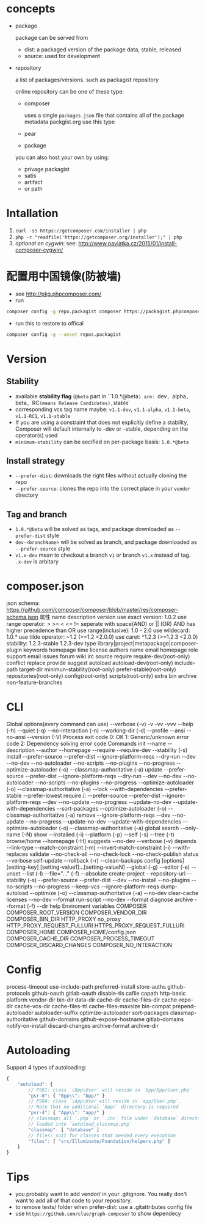 # concepts
- package

    package can be served from
    + dist: a packaged version of the package data, stable, released
    + source: used for development

- repository

    a list of packages/versions. such as packagist repository

    online repository can be one of these type:
    + composer

        uses a single `packages.json` file that contains all of the package metadata
        packgist.org use this type

    + pear
    + package

    you can also host your own by using:
    + privage packagist
    + satis
    + artifact
    + or path

# Intallation

1. `curl -sS https://getcomposer.com/installer | php`
2. `php -r "readfile('https://getcomposer.org/installer');" | php`
3. _optional on cygwin_: see: http://www.pavlatka.cz/2015/01/install-composer-cygwin/

# 配置用中国镜像(防被墙)

- see <http://pkg.phpcomposer.com/>
- run

```sh
composer config -g repo.packagist composer https://packagist.phpcomposer.com
```

- run this to restore to offical

```sh
composer config -g --unset repos.packagist
```

# Version

## Stability

- available **stability flag** (`@beta` part in ``1.0.*@beta`) are: `dev`, `alpha`, `beta`, `RC` (means Release Candidates), `stable`
- corresponding vcs tag name maybe: `v1.1-dev`, `v1.1-alpha`, `v1.1-beta`, `v1.1-RC1`, `v1.1-stable`
- If you are using a constraint that does not explicitly define a stability, Composer will default internally to -dev or -stable, depending on the operator(s) used
- `minimum-stability` can be secified on per-package basis: `1.0.*@beta`

## Install strategy

- `--prefer-dist`: downloads the right files without actually cloning the repo
- `--prefer-source`: clones the repo into the correct place in your `vendor` directory

## Tag and branch

- `1.0.*@beta` will be solved as tags, and package downloaded as `--prefer-dist` style
- `dev-<branchName>` will be solved as branch, and package downloaded as `--prefer-source` style
- `v1.x-dev` mean to checkout a branch `v1` or branch `v1.x` instead of tag. `.x-dev` is arbitary

# composer.json

json schema: https://github.com/composer/composer/blob/master/res/composer-schema.json
属性
    name
    description
    version
        use exact version: 1.0.2
        use range operator: > >= < <= !=
            seperate with space(AND)
            or || (OR)
            AND has higher precedence than OR
        use range(inclusive): 1.0 - 2.0
        use wildecard: 1.0.*
        use tilde operator: ~1.2 (>=1.2 <2.0.0)
        use caret: ^1.2.3 (>=1.2.3 <2.0.0)
        stability:
            1.2.3-stable
            1.2.3-dev
    type    library|project|metapackage|composer-plugin
    keywords
    homepage
    time
    license
    authors
        name
        email
        homepage
        role
    support
        email
        issues
        forum
        wiki
        irc
        source
    require
    require-dev(root-only)
    conflict
    replace
    provide
    suggest
    autoload
    autoload-dev(root-only)
    include-path
    target-dir
    minimun-stability(root-only)
    prefer-stable(root-only)
    repositories(root-only)
    config(root-only)
    scripts(root-only)
    extra
    bin
    archive
    non-feature-branches

# CLI

Global options(every command can use)
    --verbose (-v)
        -v
        -vv
        -vvv
    --help (-h)
    --quiet (-q)
    --no-interaction (-n)
    --working-dir (-d)
    --profile
    --ansi
    --no-ansi
    --version (-V)
Process exit code
    0: OK
    1: Generic/unknown error code
    2: Dependency solving error code
Commands
    init
        --name
        --description
        --author
        --homepage
        --require
        --require-dev
        --stability (-s)
    install
        --prefer-source
        --prefer-dist
        --ignore-platform-reqs
        --dry-run
        --dev
        --no-dev
        --no-autoloader
        --no-scripts
        --no-plugins
        --no-progress
        --optimize-autoloader (-o)
        --classmap-authoritative (-a)
    update
        --prefer-source
        --prefer-dist
        --ignore-platform-reqs
        --dry-run
        --dev
        --no-dev
        --no-autoloader
        --no-scripts
        --no-plugins
        --no-progress
        --optimize-autoloader (-o)
        --classmap-authoritative (-a)
        --lock
        --with-dependencies
        --prefer-stable
        --prefer-lowest
    require <vendor>/<name>:<version>
        --prefer-source
        --prefer-dist
        --ignore-platform-reqs
        --dev
        --no-update
        --no-progress
        --update-no-dev
        --update-with-dependencies
        --sort-packages
        --optimize-autoloader (-o)
        --classmap-authoritative (-a)
    remove
        --ignore-platform-reqs
        --dev
        --no-update
        --no-progress
        --update-no-dev
        --update-with-dependencies
        --optimize-autoloader (-o)
        --classmap-authoritative (-a)
    global
    search
        --only-name (-N)
    show
        --installed (-i)
        --platform (-p)
        --self (-s)
        --tree (-t)
    browse/home
        --homepage (-H)
    suggests
        --no-dev
        --verbose (-v)
    depends
        --link-type
        --match-constraint (-m)
        --invert-match-constraint (-i)
        --with-replaces
    validate
        --no-check-all
        --no-check-lock
        --no-check-publish
    status
        --verbose
    self-update
        --rollback (-r)
        --clean-backups
    config [options] [setting-key] [setting-value1]...[setting-valueN]
        --global (-g)
        --editor (-e)
        --unset
        --list (-l)
        --file="..." (-f)
        --absolute
    create-project
        --repository-url
        --stability (-s)
        --prefer-source
        --prefer-dist
        --dev
        --no-install
        --no-plugins
        --no-scripts
        --no-progress
        --keep-vcs
        --ignore-platform-reqs
    dump-autoload
        --optimize (-o)
        --classmap-authoritative (-a)
        --no-dev
    clear-cache
    licenses
        --no-dev
        --format
    run-script
        --no-dev
        --format
    diagnose
    archive
        --format (-f)
        --dir
    help
Enviroment variables
    COMPOSER
    COMPOSER_ROOT_VERSION
    COMPOSER_VENDOR_DIR
    COMPOSER_BIN_DIR
    HTTP_PROXY
    no_proxy
    HTTP_PROXY_REQUEST_FULLURI
    HTTPS_PROXY_REQUEST_FULLURI
    COMPOSER_HOME
    COMPOSER_HOME/config.json
    COMPOSER_CACHE_DIR
    COMPOSER_PROCESS_TIMEOUT
    COMPOSER_DISCARD_CHANGES
    COMPOSER_NO_INTERACTION

# Config
process-timeout
use-include-path
preferred-install
store-auths
github-protocols
github-oauth
gitlab-oauth
disable-tls
cafile
capath
http-basic
platform
vendor-dir
bin-dir
data-dir
cache-dir
cache-files-dir
cache-repo-dir
cache-vcs-dir
cache-files-ttl
cache-files-maxsize
bin-compat
prepend-autoloader
autoloader-suffix
optimize-autoloader
sort-packages
classmap-authoritative
github-domains
github-expose-hostname
gitlab-domains
notify-on-install
discard-changes
archive-format
archive-dir

# Autoloading

Support 4 types of autoloading:

```js
{
    "autoload": {
        // PSR1: class `\Bpp\User` will reside in `bpp/Bpp/User.php`
        "psr-0": { "Bpp\\": "bpp/" }
        // PSR4: class `\App\User will reside in `app/User.php`.
        // Note that no additional `App/` directory is required
        "psr-4": { "App\\": "app/" }
        // classmap: all `.php` or `.inc` file under `database` directory will be
        // loaded into `autoload_classmap.php`
        "classmap": [ "database" ]
        // files: suit for classes that needed every execution
        "files": [ "src/Illuminate/Foundation/helpers.php" ]
    }
}
```

# Tips
- you probably want to add vendor/ in your .gitignore. You really don't want to add all of that code to your repository.
- to remove tests/ folder when prefer-dist: use a .gitattributes config file
- use `https://github.com/clue/graph-composer` to show dependecy
